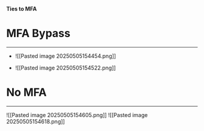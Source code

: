 **Ties to MFA**

# MFA Bypass
---
- ![[Pasted image 20250505154454.png]]

- ![[Pasted image 20250505154522.png]]

# No MFA
---
![[Pasted image 20250505154605.png]]
![[Pasted image 20250505154618.png]]